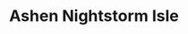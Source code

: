 ---
title: Ashen Nightstorm Isle
layout: projectpage
group: professional

urlsafetitle: Ashen
image: images/ashen.png
description: I worked on gameplay bug fixes in Ashen & Ashen Nightstorm Isle. Set in a sprawling open world, Ashen is a tight, 3rd person, skill-based action RPG about guiding your wanderer through a newly lit world. 
source: https://onemanup.itch.io/exspelled
exe: https://onemanup.itch.io/exspelled
---